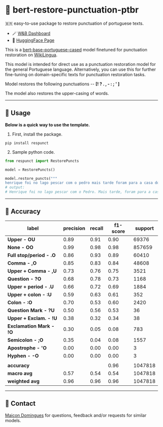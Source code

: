 # 🤗 bert-restore-punctuation-ptbr
🇧🇷 easy-to-use package to restore punctuation of portuguese texts.

* 🪄 [W&B Dashboard](https://wandb.ai/dominguesm/RestorePunctuationPTBR)
* 🤗 [HuggingFace Page](https://huggingface.co/dominguesm/bert-restore-punctuation-ptbr)


This is a [bert-base-portuguese-cased](https://huggingface.co/neuralmind/bert-base-portuguese-cased) model finetuned for punctuation restoration on [WikiLingua](https://github.com/esdurmus/Wikilingua). 

This model is intended for direct use as a punctuation restoration model for the general Portuguese language. Alternatively, you can use this for further fine-tuning on domain-specific texts for punctuation restoration tasks.

Model restores the following punctuations -- **[! ? . , - : ; ' ]**

The model also restores the upper-casing of words.

-----------------------------------------------
## 🤷 Usage

**Below is a quick way to use the template.**

1. First, install the package.

```
pip install respunct
```

2. Sample python code.

``` python
from respunct import RestorePuncts

model = RestorePuncts()

model.restore_puncts("""
henrique foi no lago pescar com o pedro mais tarde foram para a casa do pedro fritar os peixes""")
# output:
# Henrique foi no lago pescar com o Pedro. Mais tarde, foram para a casa do Pedro fritar os peixes.

```

-----------------------------------------------
## 🎯 Accuracy

|  label                    |   precision  |  recall | f1-score  | support|
| ------------------------- | -------------|-------- | ----------|--------|
| **Upper            - OU** |      0.89    |  0.91   |   0.90    |  69376
| **None             - OO** |      0.99    |  0.98   |   0.98    | 857659
| **Full stop/period - .O** |      0.86    |  0.93   |   0.89    |  60410
| **Comma            - ,O** |      0.85    |  0.83   |   0.84    |  48608
| **Upper + Comma    - ,U** |      0.73    |  0.76   |   0.75    |   3521
| **Question         - ?O** |      0.68    |  0.78   |   0.73    |   1168
| **Upper + period   - .U** |      0.66    |  0.72   |   0.69    |   1884
| **Upper + colon    - :U** |      0.59    |  0.63   |   0.61    |    352
| **Colon            - :O** |      0.70    |  0.53   |   0.60    |   2420
| **Question Mark    - ?U** |      0.50    |  0.56   |   0.53    |     36
| **Upper + Exclam.  - !U** |      0.38    |  0.32   |   0.34    |     38
| **Exclamation Mark - !O** |      0.30    |  0.05   |   0.08    |    783
| **Semicolon        - ;O** |      0.35    |  0.04   |   0.08    |   1557
| **Apostrophe       - 'O** |      0.00    |  0.00   |   0.00    |      3
| **Hyphen           - -O** |      0.00    |  0.00   |   0.00    |      3
|                           |              |         |           |
| **accuracy**              |              |         |   0.96    | 1047818
| **macro avg**             |      0.57    |  0.54   |   0.54    | 1047818
| **weighted avg**          |      0.96    |  0.96   |   0.96    | 1047818

-----------------------------------------------


## 🤙 Contact 

[Maicon Domingues](dominguesm@outlook.com) for questions, feedback and/or requests for similar models.